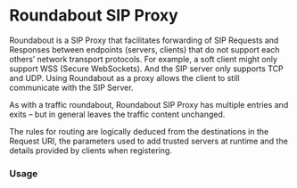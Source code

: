 # Roundabout SIP Proxy
Roundabout is a SIP Proxy that facilitates forwarding of SIP Requests and Responses between endpoints (servers, clients) that do not  support each others’ network transport protocols. For example, a soft client might only support WSS (Secure WebSockets). And the SIP server only supports TCP and UDP. Using Roundabout as a proxy allows the client to still communicate with the SIP Server.

As with a traffic roundabout, Roundabout SIP Proxy has multiple entries and exits – but in general leaves the traffic content unchanged.

The rules for routing are logically deduced from the destinations in the Request URI, the parameters used to add trusted servers at runtime and the details provided by clients when registering.

### Usage
